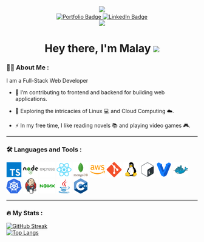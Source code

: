 <div align="center">
  <img src="https://i.giphy.com/media/v1.Y2lkPTc5MGI3NjExa3huMW4xbmp5Ymhpa3R3ODV0dnFsZjgyZTE4ajY0cW5icTU4ODBxcCZlcD12MV9pbnRlcm5hbF9naWZfYnlfaWQmY3Q9Zw/qgQUggAC3Pfv687qPC/giphy.gif" />

  <div id="badges">
    <a href="https://www.malaysingh.com">
      <img src="https://img.shields.io/badge/Portfolio-red?style=for-the-badge" alt="Portfolio Badge" />
    </a>
    <a href="https://www.linkedin.com/in/malay4singh">
      <img src="https://img.shields.io/badge/LinkedIn-blue?style=for-the-badge&logo=linkedin&logoColor=white" alt="LinkedIn Badge"/>
    </a><br />
    <img src="https://komarev.com/ghpvc/?username=malay4singh&style=flat-square&color=blue" />
    <h1>
      Hey there, I'm Malay
      <img src="https://media.giphy.com/media/hvRJCLFzcasrR4ia7z/giphy.gif" width="30px" />
    </h1>
  </div>
</div>



### :man_technologist: About Me :
I am a Full-Stack Web Developer
- :telescope: I’m contributing to frontend and backend for building web applications.

- :seedling: Exploring the intricacies of Linux 💻 and Cloud Computing ☁️.

- :zap: In my free time, I like reading novels 📚 and playing video games 🎮.

---

### :hammer_and_wrench: Languages and Tools :

<div>
  <img src="https://github.com/devicons/devicon/blob/master/icons/typescript/typescript-original.svg" title="TypeScript" width="40" height="40" />
  <img src="https://github.com/devicons/devicon/blob/master/icons/nodejs/nodejs-original-wordmark.svg" title="Node.js" width="40" height="40" />
  <img src="https://github.com/devicons/devicon/blob/master/icons/express/express-original-wordmark.svg" title="Express.js" width="40" height="40" />
  <img src="https://github.com/devicons/devicon/blob/master/icons/react/react-original.svg" title="React.js" width="40" height="40" />
  <img src="https://github.com/devicons/devicon/blob/master/icons/mongodb/mongodb-original-wordmark.svg" title="MongoDB" width="40" height="40" />
  <img src="https://github.com/devicons/devicon/blob/master/icons/amazonwebservices/amazonwebservices-plain-wordmark.svg" title="AWS" width="40" height="40" />
  <img src="https://github.com/devicons/devicon/blob/master/icons/git/git-original.svg" title="Git" width="40" height="40" />
  <img src="https://github.com/devicons/devicon/blob/master/icons/linux/linux-original.svg" title="Linux" width="40" height="40" />
  <img src="https://github.com/devicons/devicon/blob/master/icons/bash/bash-original.svg" title="Bash" width="40" height="40" />
  <img src="https://github.com/devicons/devicon/blob/master/icons/vagrant/vagrant-original.svg" title="Vagrant" width="40" height="40" />
  <img src="https://github.com/devicons/devicon/blob/master/icons/docker/docker-original.svg" title="Docker" width="40" height="40" />
  <img src="https://github.com/devicons/devicon/blob/master/icons/kubernetes/kubernetes-original.svg" title="Kubernetes" width="40" height="40" />
  <img src="https://github.com/devicons/devicon/blob/master/icons/jenkins/jenkins-original.svg" title="Jenkins" width="40" height="40" />
  <img src="https://github.com/devicons/devicon/blob/master/icons/nginx/nginx-original.svg" title="nginx" width="40" height="40" />
  <img src="https://github.com/devicons/devicon/blob/master/icons/java/java-original.svg" title="Java" width="40" height="40" />
  <img src="https://github.com/devicons/devicon/blob/master/icons/cplusplus/cplusplus-original.svg" title="C++" width="40" height="40" />
</div>

---

### :fire: My Stats :

[![GitHub Streak](http://github-readme-streak-stats.herokuapp.com?user=malay4singh&theme=dark&background=000000)](https://git.io/streak-stats)<br />
[![Top Langs](https://github-readme-stats.vercel.app/api/top-langs/?username=malay4singh&layout=compact&theme=vision-friendly-dark)](https://github.com/malay4singh/github-readme-stats)
